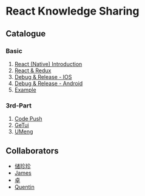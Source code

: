 # React Knowledge Sharing

## Catalogue

### Basic
1. [React (Native) Introduction](./ReactIntroduction/reactJS_01.md)
1. [React & Redux](./react_and_redux.md)
1. [Debug & Release - IOS]()
1. [Debug & Release - Android]()
1. [Example]()

### 3rd-Part
1. [Code Push](./3rd-part/codepush.md)
1. [GeTui](./3rd-part/getui.md)
1. [UMeng](./3rd-part/umeng.md)

## Collaborators
- [储珍珍](https://github.com/czzweb)
- [James](https://github.com/jetango)
- [卓](https://github.com/zhuo87)
- [Quentin](https://github.com/quentinyang)
